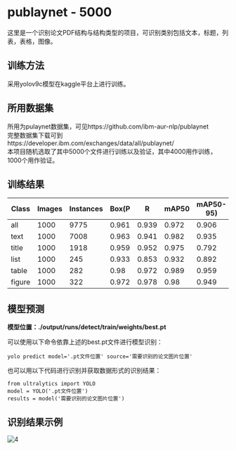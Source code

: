 # publaynet - 5000
这里是一个识别论文PDF结构与结构类型的项目，可识别类别包括文本，标题，列表，表格，图像。
## 训练方法
采用yolov9c模型在kaggle平台上进行训练。
## 所用数据集
所用为pulaynet数据集，可见https://github.com/ibm-aur-nlp/publaynet  
完整数据集下载可到https://developer.ibm.com/exchanges/data/all/publaynet/  
本项目随机选取了其中5000个文件进行训练以及验证，其中4000用作训练，1000个用作验证。
## 训练结果
| **Class** | **Images** | **Instances** | **Box(P** | **R** | **mAP50** | **mAP50-95)** |
|-----------|------------|---------------|-----------|-------|-----------|---------------|
| all       | 1000       | 9775          | 0.961     | 0.939 | 0.972     | 0.906         |
| text      | 1000       | 7008          | 0.963     | 0.941 | 0.982     | 0.935         |
| title     | 1000       | 1918          | 0.959     | 0.952 | 0.975     | 0.792         |
| list      | 1000       | 245           | 0.933     | 0.853 | 0.932     | 0.892         |
| table     | 1000       | 282           | 0.98      | 0.972 | 0.989     | 0.959         |
| figure    | 1000       | 322           | 0.972     | 0.978 | 0.98      | 0.949         |
## 模型预测
**模型位置：./output/runs/detect/train/weights/best.pt**

可以使用以下命令依靠上述的best.pt文件进行模型识别：
```
yolo predict model='.pt文件位置' source='需要识别的论文图片位置'
```
也可以用以下代码进行识别并获取数据形式的识别结果：
```
from ultralytics import YOLO
model = YOLO('.pt文件位置')
results = model('需要识别的论文图片位置')
```
## 识别结果示例
![4](https://github.com/M31Vy/python_projects/assets/61035763/69c01c6f-c9cc-4713-977b-4556231079cd)
